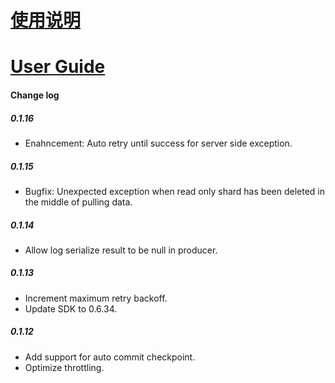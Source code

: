 # [使用说明](./README_CN.md)
# [User Guide](./README_EN.md)


#### Change log

##### 0.1.16
- Enahncement: Auto retry until success for server side exception.

##### 0.1.15
- Bugfix: Unexpected exception when read only shard has been deleted in the middle of pulling data.

##### 0.1.14
- Allow log serialize result to be null in producer.

##### 0.1.13
- Increment maximum retry backoff.
- Update SDK to 0.6.34.

##### 0.1.12
- Add support for auto commit checkpoint.
- Optimize throttling.

